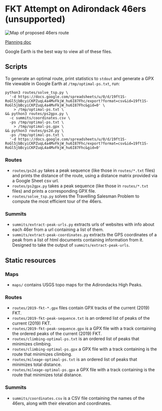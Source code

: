 # FKT Attempt on Adirondack 46ers (unsupported)

![Map of proposed 46ers route](images/46ers.png)

[Planning doc](https://docs.google.com/document/d/1wN7PmH-JsgmIHsFPoYUi2MEByevzwz8eYv4cj-IDyBQ/edit#)

Google Earth is the best way to view all of these files.

## Scripts
To generate an optimal route, print statistics to `stdout` and generate a GPX
file viewable in Google Earth at `/tmp/optimal-ps.txt`, run:
```
python3 routes/solve_tsp.py \
  '-d https://docs.google.com/spreadsheets/u/0/d/19ft1S-RoGl5jbBcyiCKPZuqL4a4MvFkjW_hu6I87Fhc/export?format=csv&id=19ft1S-RoGl5jbBcyiCKPZuqL4a4MvFkjW_hu6I87Fhc&gid=0' \
    > /tmp/optimal-ps.txt \
&& python3 routes/ps2gpx.py \
  -c summits/coordinates.csv \
  -ps /tmp/optimal-ps.txt \
    > /tmp/optimal-ps.gpx \
&& python3 routes/ps2d.py \
  -ps /tmp/optimal-ps.txt \
  '-d https://docs.google.com/spreadsheets/u/0/d/19ft1S-RoGl5jbBcyiCKPZuqL4a4MvFkjW_hu6I87Fhc/export?format=csv&id=19ft1S-RoGl5jbBcyiCKPZuqL4a4MvFkjW_hu6I87Fhc&gid=0'
```

### Routes
- `routes/ps2d.py` takes a peak sequence (like those in `routes/*.txt` files) and
  prints the distance of the route, using a distance matrix provided via a
  Google Sheet csv url.
- `routes/ps2gpx.py` takes a peak sequence (like those in `routes/*.txt` files) and
  prints a corresponding GPX file.
- `routes/solve_tsp.py` solves the Travelling Salesman Problem to compute the
  most efficient tour of the 46ers.

### Summits
- `summits/extract-peak-urls.py` extracts urls of websites with info about each 46er
  from a url containing a list of them.
- `summits/extract-peak-coordinates.py` extracts the GPS coordinates of a peak from a
  list of html documents containing information from it. Designed to take the
  output of `summits/extract-peak-urls`.

## Static resources
### Maps
- `maps/` contains USGS topo maps for the Adirondacks High Peaks.

### Routes
- `routes/2019-fkt-*.gpx` files contain GPX tracks of the current (2019) FKT.
- `routes/2019-fkt-peak-sequence.txt` is an ordered list of peaks of the current (2019)
  FKT.
- `routes/2019-fkt-peak-sequence.gpx` is a GPX file with a track containing the ordered
  peaks of the current (2019) FKT.
- `routes/climbing-optimal-ps.txt` is an ordered list of peaks that minimizes climbing.
- `routes/climbing-optimal-ps.gpx` a GPX file with a track containing is the
  route that minimizes climbing.
- `routes/mileage-optimal-ps.txt` is an ordered list of peaks that minimizes
  total distance.
- `routes/mileage-optimal-ps.gpx` a GPX file with a track containing is the
  route that minimizes total distance.

### Summits
- `summits/coordinates.csv` is a CSV file containing the names of the 46ers,
  along with their elevation and coordinates.
